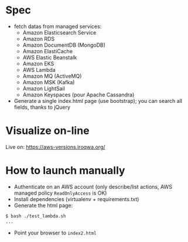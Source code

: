 Spec
====

* fetch datas from managed services:
  * Amazon Elasticsearch Service
  * Amazon RDS
  * Amazon DocumentDB (MongoDB)
  * Amazon ElastiCache
  * AWS Elastic Beanstalk
  * Amazon EKS
  * AWS Lambda
  * Amazon MQ (ActiveMQ)
  * Amazon MSK (Kafka)
  * Amazon LightSail
  * Amazon Keyspaces (pour Apache Cassandra)
* Generate a single index.html page (use bootstrap); you can search all fields, thanks to jQuery

Visualize on-line
=================

Live on: https://aws-versions.iroqwa.org/

How to launch manually
======================

* Authenticate on an AWS account (only describe/list actions, AWS managed policy `ReadOnlyAccess` is OK)
* Install dependencies (virtualenv + requirements.txt)
* Generate the html page:

```bash
$ bash ./test_lambda.sh
...
```
* Point your browser to `index2.html`
